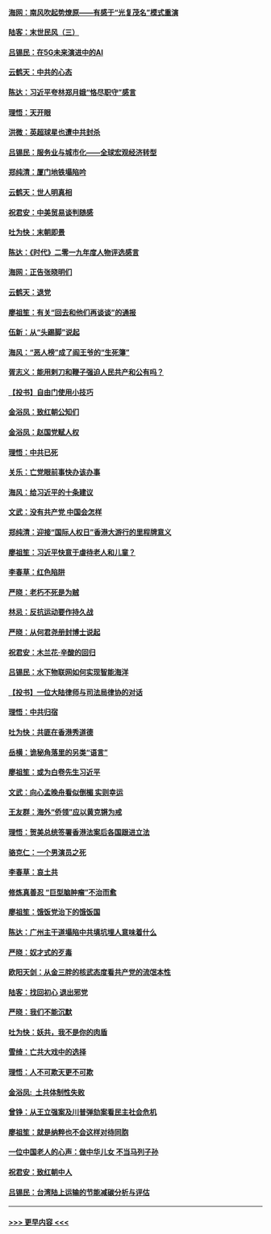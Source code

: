 #### [海网：南风吹起势燎原——有感于“光复茂名”模式重演](../pages/nsc993/n11732308.md?t=12200511) 
#### [陆客：末世民风（三）](../pages/nsc993/n11732211.md?t=12200511) 
#### [吕锡民：在5G未来演进中的AI](../pages/nsc993/n11730010.md?t=12200511) 
#### [云鹤天：中共的心态](../pages/nsc993/n11729906.md?t=12200511) 
#### [陈达：习近平夸林郑月娥“恪尽职守”感言](../pages/nsc993/n11729881.md?t=12200511) 
#### [理悟：天开眼](../pages/nsc993/n11729699.md?t=12200511) 
#### [洪微：英超球星也遭中共封杀](../pages/nsc993/n11727243.md?t=12200511) 
#### [吕锡民：服务业与城市化——全球宏观经济转型](../pages/nsc993/n11725845.md?t=12200511) 
#### [郑纯清：厦门地铁塌陷吟](../pages/nsc993/n11725813.md?t=12200511) 
#### [云鹤天：世人明真相](../pages/nsc993/n11725621.md?t=12200511) 
#### [祝君安：中美贸易谈判随感](../pages/nsc993/n11725609.md?t=12200511) 
#### [吐为快：末朝即景](../pages/nsc993/n11723365.md?t=12200511) 
#### [陈达：《时代》二零一九年度人物评选感言](../pages/nsc993/n11723337.md?t=12200511) 
#### [海网：正告张晓明们](../pages/nsc993/n11723228.md?t=12200511) 
#### [云鹤天：退党](../pages/nsc993/n11723056.md?t=12200511) 
#### [廖祖笙：有关“回去和他们再谈谈”的通报](../pages/nsc993/n11722442.md?t=12200511) 
#### [伍新：从“头踢脚”说起](../pages/nsc993/n11722429.md?t=12200511) 
#### [海风：“恶人榜”成了阎王爷的“生死簿”](../pages/nsc993/n11722272.md?t=12200511) 
#### [胥志义：能用剌刀和鞭子强迫人民共产和公有吗？](../pages/nsc993/n11720569.md?t=12200511) 
#### [【投书】自由门使用小技巧](../pages/nsc993/n11720180.md?t=12200511) 
#### [金浴凤：致红朝公知们](../pages/nsc993/n11720563.md?t=12200511) 
#### [金浴凤：赵国党赋人权](../pages/nsc993/n11720533.md?t=12200511) 
#### [理悟：中共已死](../pages/nsc993/n11720233.md?t=12200511) 
#### [关乐：亡党眼前事快办该办事](../pages/nsc993/n11719160.md?t=12200511) 
#### [海风：给习近平的十条建议](../pages/nsc993/n11717616.md?t=12200511) 
#### [文武：没有共产党 中国会怎样](../pages/nsc993/n11717584.md?t=12200511) 
#### [郑纯清：迎接“国际人权日”香港大游行的里程牌意义](../pages/nsc993/n11717417.md?t=12200511) 
#### [廖祖笙：习近平快意于虐待老人和儿童？](../pages/nsc993/n11715313.md?t=12200511) 
#### [李春草：红色陷阱](../pages/nsc993/n11715029.md?t=12200511) 
#### [严晓：老朽不死是为贼](../pages/nsc993/n11712910.md?t=12200511) 
#### [林忌：反抗运动要作持久战](../pages/nsc993/n11712623.md?t=12200511) 
#### [严晓：从何君尧册封博士说起](../pages/nsc993/n11712465.md?t=12200511) 
#### [祝君安：木兰花·辛酸的回归](../pages/nsc993/n11712381.md?t=12200511) 
#### [吕锡民：水下物联网如何实现智能海洋](../pages/nsc993/n11711158.md?t=12200511) 
#### [【投书】一位大陆律师与司法局律协的对话](../pages/nsc993/n11709675.md?t=12200511) 
#### [理悟：中共归宿](../pages/nsc993/n11710059.md?t=12200511) 
#### [吐为快：共匪在香港秀道德](../pages/nsc993/n11709979.md?t=12200511) 
#### [岳横：诡秘角落里的另类“语言”](../pages/nsc993/n11709792.md?t=12200511) 
#### [廖祖笙：或为白卷先生习近平](../pages/nsc993/n11708330.md?t=12200511) 
#### [文武：向心孟晚舟看似倒楣 实则幸运](../pages/nsc993/n11708236.md?t=12200511) 
#### [王友群：海外“侨领”应以黄克锵为戒](../pages/nsc993/n11706176.md?t=12200511) 
#### [理悟：贺美总统签署香港法案后各国跟进立法](../pages/nsc993/n11706853.md?t=12200511) 
#### [骆克仁：一个男演员之死](../pages/nsc993/n11706677.md?t=12200511) 
#### [李春草：哀土共](../pages/nsc993/n11706255.md?t=12200511) 
#### [修炼真善忍 “巨型脑肿瘤”不治而愈](../pages/nsc993/n11705340.md?t=12200511) 
#### [廖祖笙：饿饭党治下的饿饭国](../pages/nsc993/n11705085.md?t=12200511) 
#### [陈达：广州主干道塌陷中共填坑埋人意味着什么](../pages/nsc993/n11705046.md?t=12200511) 
#### [严晓：奴才式的歹毒](../pages/nsc993/n11704826.md?t=12200511) 
#### [欧阳天剑：从金三胖的核武态度看共产党的流氓本性](../pages/nsc993/n11702238.md?t=12200511) 
#### [陆客：找回初心 退出邪党](../pages/nsc993/n11702213.md?t=12200511) 
#### [严晓：我们不能沉默](../pages/nsc993/n11702110.md?t=12200511) 
#### [吐为快：妖共，我不是你的肉盾](../pages/nsc993/n11701366.md?t=12200511) 
#### [雪绮：亡共大戏中的选择](../pages/nsc993/n11699922.md?t=12200511) 
#### [理悟：人不可欺天更不可欺](../pages/nsc993/n11699657.md?t=12200511) 
#### [金浴凤:  土共体制性失败](../pages/nsc993/n11699361.md?t=12200511) 
#### [曾铮：从王立强案及川普弹劾案看民主社会危机](../pages/nsc993/n11699318.md?t=12200511) 
#### [廖祖笙：就是纳粹也不会这样对待同胞](../pages/nsc993/n11697658.md?t=12200511) 
#### [一位中国老人的心声：做中华儿女 不当马列子孙](../pages/nsc993/n11697525.md?t=12200511) 
#### [祝君安：致红朝中人](../pages/nsc993/n11697518.md?t=12200511) 
#### [吕锡民：台湾陆上运输的节能减碳分析与评估](../pages/nsc993/n11694983.md?t=12200511) 

----
#### [ >>> 更早内容 <<< ](../indexes/nsc993-earlier.md)
